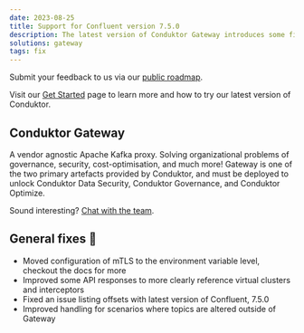 ```yaml
---
date: 2023-08-25
title: Support for Confluent version 7.5.0
description: The latest version of Conduktor Gateway introduces some fixes & improvements.
solutions: gateway
tags: fix
---
```


Submit your feedback to us via our [public roadmap](https://product.conduktor.help/).

Visit our [Get Started](https://docs.conduktor.io/gateway/) page to learn more and how to try our latest version of Conduktor.

## Conduktor Gateway

A vendor agnostic Apache Kafka proxy. Solving organizational problems of governance, security, cost-optimisation, and much more! Gateway is one of the two primary artefacts provided by Conduktor, and must be deployed to unlock Conduktor Data Security, Conduktor Governance, and Conduktor Optimize.

Sound interesting? [Chat with the team](https://www.conduktor.io/contact/sales/).

## General fixes 🔨

- Moved configuration of mTLS to the environment variable level, checkout the docs for more
- Improved some API responses to more clearly reference virtual clusters and interceptors
- Fixed an issue listing offsets with latest version of Confluent, 7.5.0
- Improved handling for scenarios where topics are altered outside of Gateway
